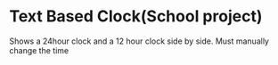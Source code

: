 # Text Based Clock(School project)
Shows a 24hour clock and a 12 hour clock side by side. Must manually change the time
